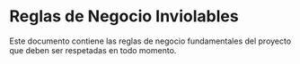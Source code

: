 # Reglas de Negocio Inviolables

Este documento contiene las reglas de negocio fundamentales del proyecto que deben ser respetadas en todo momento.
